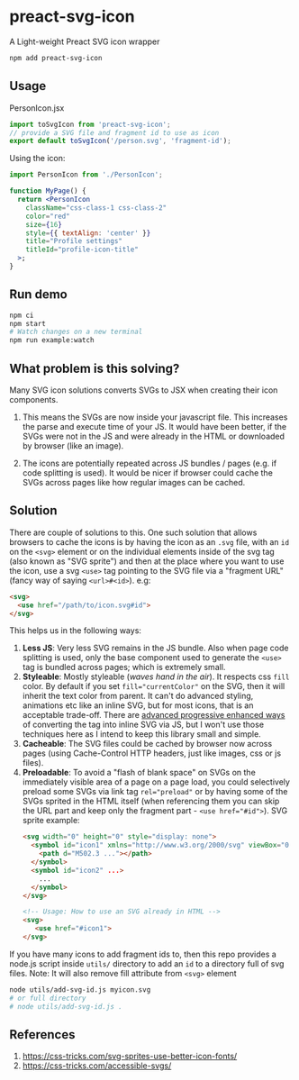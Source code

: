 # preact-svg-icon

A Light-weight Preact SVG icon wrapper

```sh
npm add preact-svg-icon
```

## Usage

PersonIcon.jsx
```js
import toSvgIcon from 'preact-svg-icon';
// provide a SVG file and fragment id to use as icon
export default toSvgIcon('/person.svg', 'fragment-id');
```

Using the icon:
```jsx
import PersonIcon from './PersonIcon';

function MyPage() {
  return <PersonIcon
    className="css-class-1 css-class-2"
    color="red"
    size={16}
    style={{ textAlign: 'center' }}
    title="Profile settings"
    titleId="profile-icon-title"
  >;
}
```

## Run demo

```sh
npm ci
npm start
# Watch changes on a new terminal
npm run example:watch
```

## What problem is this solving?

Many SVG icon solutions converts SVGs to JSX when creating their icon components.

1. This means the SVGs are now inside your javascript file. This increases the parse and execute time of your JS. It would have been better, if the SVGs were not in the JS and were already in the HTML or downloaded by browser (like an image).

2. The icons are potentially repeated across JS bundles / pages (e.g. if code splitting is used). It would be nicer if browser could cache the SVGs across pages like how regular images can be cached.

## Solution

There are couple of solutions to this. One such solution that allows browsers to cache the icons is by having the icon as an `.svg` file, with an `id` on the `<svg>` element or on the individual elements inside of the svg tag (also known as "SVG sprite") and then at the place where you want to use the icon, use a svg `<use>` tag pointing to the SVG file via a "fragment URL" (fancy way of saying `<url>#<id>`). e.g:

```html
<svg>
  <use href="/path/to/icon.svg#id">
</svg>
```

This helps us in the following ways:

1. **Less JS**: Very less SVG remains in the JS bundle. Also when page code splitting is used, only the base component used to generate the `<use>` tag is bundled across pages; which is extremely small.
2. **Styleable**: Mostly styleable (*waves hand in the air*). It respects css `fill` color. By default if you set `fill="currentColor"` on the SVG, then it will inherit the text color from parent. It can't do advanced styling, animations etc like an inline SVG, but for most icons, that is an acceptable trade-off. There are [advanced progressive enhanced ways](https://css-tricks.com/inline-svg-cached/) of converting the tag into inline SVG via JS, but I won't use those techniques here as I intend to keep this library small and simple.
3. **Cacheable**: The SVG files could be cached by browser now across pages (using Cache-Control HTTP headers, just like images, css or js files).
4. **Preloadable**: To avoid a "flash of blank space" on SVGs on the immediately visible area of a page on a page load, you could selectively preload some SVGs via link tag `rel="preload"` or by having some of the SVGs sprited in the HTML itself (when referencing them you can skip the URL part and keep only the fragment part - `<use href="#id">`). SVG sprite example:
   ```html
   <svg width="0" height="0" style="display: none">
     <symbol id="icon1" xmlns="http://www.w3.org/2000/svg" viewBox="0 0 512 512">
       <path d="M502.3 ..."></path>
     </symbol>
     <symbol id="icon2" ...>
       ...
     </symbol>
   </svg>

   <!-- Usage: How to use an SVG already in HTML -->
   <svg>
      <use href="#icon1">
   </svg>
   ```

If you have many icons to add fragment ids to, then this repo provides a node.js script inside `utils/` directory to add an `id` to a directory full of svg files. Note: It will also remove fill attribute from `<svg>` element

```sh
node utils/add-svg-id.js myicon.svg
# or full directory
# node utils/add-svg-id.js .
```

## References

1. https://css-tricks.com/svg-sprites-use-better-icon-fonts/
2. https://css-tricks.com/accessible-svgs/
